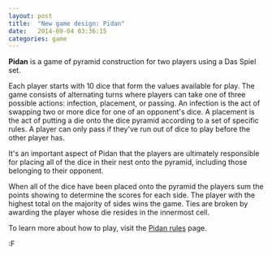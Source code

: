 ```yaml
---
layout: post
title:  "New game design: Pidan"
date:   2014-09-04 03:36:15
categories: game
---
```


**Pidan** is a game of pyramid construction for two players using a Das Spiel set.

Each player starts with 10 dice that form the values available for play.  The game consists of alternating turns where players can take one of three possible actions: infection, placement, or passing.  An infection is the act of swapping two or more dice for one of an opponent's dice.  A placement is the act of putting a die onto the dice pyramid according to a set of specific rules.  A player can only pass if they've run out of dice to play before the other player has.

It's an important aspect of Pidan that the players are ultimately responsible for placing all of the dice in their nest onto the pyramid, including those belonging to their opponent.

When all of the dice have been placed onto the pyramid the players sum the points showing to determine the scores for each side. The player with the highest total on the majority of sides wins the game.  Ties are broken by awarding the player whose die resides in the innermost cell.

To learn more about how to play, visit the [Pidan rules](http://www.fogus.me/fun/spiel/pidan) page.

:F
